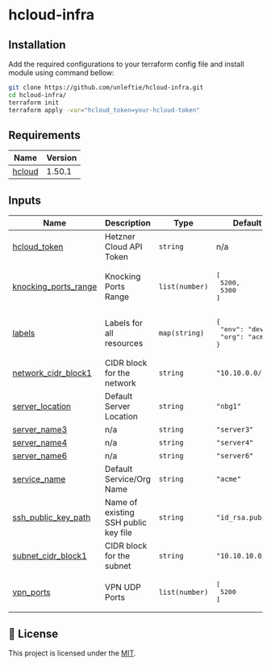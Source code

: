 # hcloud-infra

## Installation

Add the required configurations to your terraform config file and install module using command bellow:

```sh
git clone https://github.com/unleftie/hcloud-infra.git
cd hcloud-infra/
terraform init
terraform apply -var="hcloud_token=your-hcloud-token"
```

<!-- BEGIN_TF_DOCS -->

## Requirements

| Name                                                            | Version |
| --------------------------------------------------------------- | ------- |
| <a name="requirement_hcloud"></a> [hcloud](#requirement_hcloud) | 1.50.1  |

## Inputs

| Name                                                                                          | Description                          | Type           | Default                                                  | Required |
| --------------------------------------------------------------------------------------------- | ------------------------------------ | -------------- | -------------------------------------------------------- | :------: |
| <a name="input_hcloud_token"></a> [hcloud_token](#input_hcloud_token)                         | Hetzner Cloud API Token              | `string`       | n/a                                                      |   yes    |
| <a name="input_knocking_ports_range"></a> [knocking_ports_range](#input_knocking_ports_range) | Knocking Ports Range                 | `list(number)` | <pre>[<br/> 5200,<br/> 5300<br/>]</pre>                  |    no    |
| <a name="input_labels"></a> [labels](#input_labels)                                           | Labels for all resources             | `map(string)`  | <pre>{<br/> "env": "dev",<br/> "org": "acme"<br/>}</pre> |    no    |
| <a name="input_network_cidr_block1"></a> [network_cidr_block1](#input_network_cidr_block1)    | CIDR block for the network           | `string`       | `"10.10.0.0/16"`                                         |    no    |
| <a name="input_server_location"></a> [server_location](#input_server_location)                | Default Server Location              | `string`       | `"nbg1"`                                                 |    no    |
| <a name="input_server_name3"></a> [server_name3](#input_server_name3)                         | n/a                                  | `string`       | `"server3"`                                              |    no    |
| <a name="input_server_name4"></a> [server_name4](#input_server_name4)                         | n/a                                  | `string`       | `"server4"`                                              |    no    |
| <a name="input_server_name6"></a> [server_name6](#input_server_name6)                         | n/a                                  | `string`       | `"server6"`                                              |    no    |
| <a name="input_service_name"></a> [service_name](#input_service_name)                         | Default Service/Org Name             | `string`       | `"acme"`                                                 |    no    |
| <a name="input_ssh_public_key_path"></a> [ssh_public_key_path](#input_ssh_public_key_path)    | Name of existing SSH public key file | `string`       | `"id_rsa.pub"`                                           |    no    |
| <a name="input_subnet_cidr_block1"></a> [subnet_cidr_block1](#input_subnet_cidr_block1)       | CIDR block for the subnet            | `string`       | `"10.10.10.0/24"`                                        |    no    |
| <a name="input_vpn_ports"></a> [vpn_ports](#input_vpn_ports)                                  | VPN UDP Ports                        | `list(number)` | <pre>[<br/> 5200<br/>]</pre>                             |    no    |

<!-- END_TF_DOCS -->

## 📝 License

This project is licensed under the [MIT](LICENSE.md).
